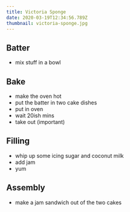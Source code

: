 ```yaml
---
title: Victoria Sponge
date: 2020-03-19T12:34:56.789Z
thumbnail: victoria-sponge.jpg
---
```


## Batter

- mix stuff in a bowl

## Bake

- make the oven hot
- put the batter in two cake dishes
- put in oven
- wait 20ish mins
- take out (important)

## Filling

- whip up some icing sugar and coconut milk
- add jam
- yum

## Assembly

- make a jam sandwich out of the two cakes
